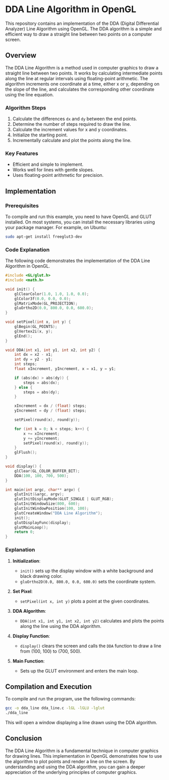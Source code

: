 
# DDA Line Algorithm in OpenGL

This repository contains an implementation of the DDA (Digital Differential Analyzer) Line Algorithm using OpenGL. The DDA algorithm is a simple and efficient way to draw a straight line between two points on a computer screen.

## Overview

The DDA Line Algorithm is a method used in computer graphics to draw a straight line between two points. It works by calculating intermediate points along the line at regular intervals using floating-point arithmetic. The algorithm increments one coordinate at a time, either x or y, depending on the slope of the line, and calculates the corresponding other coordinate using the line equation.

### Algorithm Steps

1. Calculate the differences `dx` and `dy` between the end points.
2. Determine the number of steps required to draw the line.
3. Calculate the increment values for x and y coordinates.
4. Initialize the starting point.
5. Incrementally calculate and plot the points along the line.

### Key Features

- Efficient and simple to implement.
- Works well for lines with gentle slopes.
- Uses floating-point arithmetic for precision.

## Implementation

### Prerequisites

To compile and run this example, you need to have OpenGL and GLUT installed. On most systems, you can install the necessary libraries using your package manager. For example, on Ubuntu:

```bash
sudo apt-get install freeglut3-dev
```

### Code Explanation

The following code demonstrates the implementation of the DDA Line Algorithm in OpenGL.

```c
#include <GL/glut.h>
#include <math.h>

void init() {
    glClearColor(1.0, 1.0, 1.0, 0.0);
    glColor3f(0.0, 0.0, 0.0);
    glMatrixMode(GL_PROJECTION);
    gluOrtho2D(0.0, 800.0, 0.0, 600.0);
}

void setPixel(int x, int y) {
    glBegin(GL_POINTS);
    glVertex2i(x, y);
    glEnd();
}

void DDA(int x1, int y1, int x2, int y2) {
    int dx = x2 - x1;
    int dy = y2 - y1;
    int steps;
    float xIncrement, yIncrement, x = x1, y = y1;

    if (abs(dx) > abs(dy)) {
        steps = abs(dx);
    } else {
        steps = abs(dy);
    }

    xIncrement = dx / (float) steps;
    yIncrement = dy / (float) steps;

    setPixel(round(x), round(y));

    for (int k = 0; k < steps; k++) {
        x += xIncrement;
        y += yIncrement;
        setPixel(round(x), round(y));
    }
    glFlush();
}

void display() {
    glClear(GL_COLOR_BUFFER_BIT);
    DDA(100, 100, 700, 500);
}

int main(int argc, char** argv) {
    glutInit(&argc, argv);
    glutInitDisplayMode(GLUT_SINGLE | GLUT_RGB);
    glutInitWindowSize(800, 600);
    glutInitWindowPosition(100, 100);
    glutCreateWindow("DDA Line Algorithm");
    init();
    glutDisplayFunc(display);
    glutMainLoop();
    return 0;
}
```

### Explanation

1. **Initialization**:
   - `init()` sets up the display window with a white background and black drawing color.
   - `gluOrtho2D(0.0, 800.0, 0.0, 600.0)` sets the coordinate system.

2. **Set Pixel**:
   - `setPixel(int x, int y)` plots a point at the given coordinates.

3. **DDA Algorithm**:
   - `DDA(int x1, int y1, int x2, int y2)` calculates and plots the points along the line using the DDA algorithm.

4. **Display Function**:
   - `display()` clears the screen and calls the `DDA` function to draw a line from (100, 100) to (700, 500).

5. **Main Function**:
   - Sets up the GLUT environment and enters the main loop.

## Compilation and Execution

To compile and run the program, use the following commands:

```bash
gcc -o dda_line dda_line.c -lGL -lGLU -lglut
./dda_line
```

This will open a window displaying a line drawn using the DDA algorithm.

## Conclusion

The DDA Line Algorithm is a fundamental technique in computer graphics for drawing lines. This implementation in OpenGL demonstrates how to use the algorithm to plot points and render a line on the screen. By understanding and using the DDA algorithm, you can gain a deeper appreciation of the underlying principles of computer graphics.
